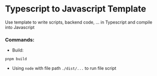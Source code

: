 # Typescript to Javascript Template

Use template to write scripts, backend code, ... in Typescript and compile into Javascript

### Commands:

- Build:
```sh
pnpm build
```

- Using `node` with file path `./dist/...` to run file script